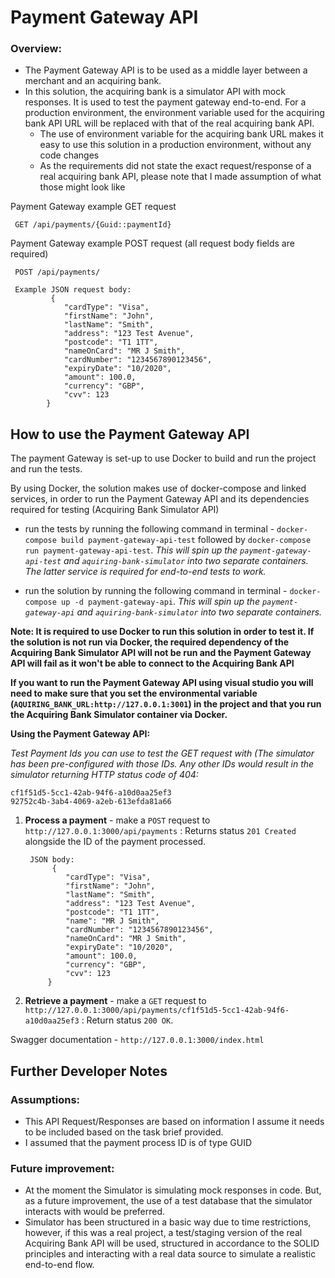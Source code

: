 # Payment Gateway API

### Overview:
- The Payment Gateway API is to be used as a middle layer between a merchant and  an acquiring bank. 
- In this solution, the acquiring bank is a simulator API with mock responses. It is used to test the payment gateway end-to-end. For a production environment, the environment variable used for the acquiring bank API URL will be replaced with that of the real acquiring bank API. 
	- The use of environment variable for the acquiring bank URL makes it easy to use this solution in a production environment, without any code changes
	- As the requirements did not state the exact request/response of a real acquiring bank API, please note that I made assumption of what those might look like 

Payment Gateway example GET request

     GET /api/payments/{Guid::paymentId}

Payment Gateway example POST request (all request body fields are required)

     POST /api/payments/
        
	 Example JSON request body:
			 {
			    "cardType": "Visa",
			    "firstName": "John",
			    "lastName": "Smith",
			    "address": "123 Test Avenue",
			    "postcode": "T1 1TT",
			    "nameOnCard": "MR J Smith",
			    "cardNumber": "1234567890123456",
			    "expiryDate": "10/2020",
			    "amount": 100.0,
			    "currency": "GBP",
			    "cvv": 123
			}

## How to use the Payment Gateway API 

The payment Gateway is set-up to use Docker to build and run the project and run the tests. 

By using Docker, the solution makes use of docker-compose and linked services, in order to run the Payment Gateway API and its dependencies required for testing (Acquiring Bank Simulator API)

* run the tests by running the following command in terminal - `docker-compose build payment-gateway-api-test` followed by `docker-compose run payment-gateway-api-test`. *This will spin up the `payment-gateway-api-test` and `aquiring-bank-simulator` into two separate containers. The latter service is required for end-to-end tests to work.*

* run the solution by running the following command in terminal - `docker-compose up -d payment-gateway-api`. *This will spin up the `payment-gateway-api` and `aquiring-bank-simulator` into two separate containers.*

**Note: It is required to use Docker to run this solution in order to test it. If the solution is not run via Docker, the required dependency of the Acquiring Bank Simulator API will not be run and the Payment Gateway API will fail as it won't be able to connect to the Acquiring Bank API**

**If you want to run the Payment Gateway API using visual studio you will need to make sure that you set the environmental variable (`AQUIRING_BANK_URL:http://127.0.0.1:3001`) in the project and that you run the Acquiring Bank Simulator container via Docker.**

**Using the Payment Gateway API:**

*Test Payment Ids you can use to test the GET request with (The simulator has been pre-configured with those IDs. Any other IDs would result in the simulator returning HTTP status code of 404:*
	
	cf1f51d5-5cc1-42ab-94f6-a10d0aa25ef3
	92752c4b-3ab4-4069-a2eb-613efda81a66


1. **Process a payment** - make a `POST` request to `http://127.0.0.1:3000/api/payments` : Returns status `201 Created` alongside the ID of the payment processed.

		JSON body:
			 {
			    "cardType": "Visa",
			    "firstName": "John",
			    "lastName": "Smith",
			    "address": "123 Test Avenue",
			    "postcode": "T1 1TT",
			    "name": "MR J Smith",
			    "cardNumber": "1234567890123456",
    			"nameOnCard": "MR J Smith",
			    "expiryDate": "10/2020",
			    "amount": 100.0,
			    "currency": "GBP",
			    "cvv": 123
			} 

2. **Retrieve a payment** - make a `GET` request to `http://127.0.0.1:3000/api/payments/cf1f51d5-5cc1-42ab-94f6-a10d0aa25ef3` : Return status `200 OK`. 


Swagger documentation - `http://127.0.0.1:3000/index.html`

## Further Developer Notes

### Assumptions: 
- This API Request/Responses are based on information I assume it needs to be included based on the task brief provided.
- I assumed that the payment process ID is of type GUID

### Future improvement:
- At the moment the Simulator is simulating mock responses in code. But, as a future improvement, the use of a test database that the simulator interacts with would be preferred.
- Simulator has been structured in a basic way due to time restrictions, however, if this was a real project, a test/staging version of the real Acquiring Bank API will be used, structured in accordance to the SOLID principles and interacting with a real data source to simulate a realistic end-to-end flow. 
